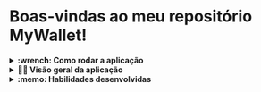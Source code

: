 # Boas-vindas ao meu repositório MyWallet!

<details>
  <summary><strong>:wrench: Como rodar a aplicação</strong></summary><br />

  Neste projeto você poderá utilizar uma carteira de controle de gastos, com um conversor de moedas incluso:

  - clone o repositório: ```git clone git@github.com:joaomattedi/MyWallet.git```
  - para instalar as dependências: ```npm install``` 
  - para visualizar a aplicação localmente: ```npm start``` 
</details>


<details>
  <summary><strong>👨‍💻 Visão geral da aplicação</strong></summary><br />

  Neste projeto você poderá utilizar uma carteira de controle de gastos, com um conversor de moedas incluso:

  - Adicionar, remover e editar um gasto;
  - Visualizar uma tabelas com seus gastos;
  - Visualizar o total de gastos convertidos para uma moeda de escolha;
</details>

<details>
  <summary><strong>:memo: Habilidades desenvolvidas</strong></summary><br />

Nesta aplicação, seguimos a seguinte estrutura:

- Criar um _store_ Redux em aplicações React

- Criar _reducers_ no Redux em aplicações React

- Criar _actions_ no Redux em aplicações React

- Criar _dispatchers_ no Redux em aplicações React

- Conectar Redux aos componentes React

- Criar _actions_ assíncronas na sua aplicação React que faz uso de Redux.
</details>
